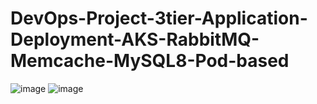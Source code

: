 # DevOps-Project-3tier-Application-Deployment-AKS-RabbitMQ-Memcache-MySQL8-Pod-based
![image](https://github.com/user-attachments/assets/5935dc09-0cf8-4f90-95e3-77b75b3d6a08)
![image](https://github.com/user-attachments/assets/10ec754a-b2f0-4574-bfe1-85436617d5b6)


